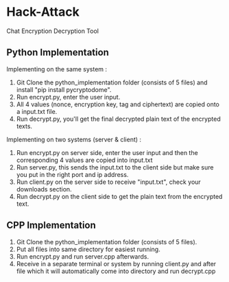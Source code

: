 # Hack-Attack
Chat Encryption Decryption Tool </br>

## Python  Implementation

Implementing on the same system : </br>
1. Git Clone the python_implementation folder (consists of 5 files) and install "pip install pycryptodome". </br>
2. Run encrypt.py, enter the user input. </br>
3. All 4 values (nonce, encryption key, tag and ciphertext) are copied onto a input.txt file. </br>
4. Run decrypt.py, you'll get the final decrypted plain text of the encrypted texts. </br>

Implementing on two systems (server & client) : </br>
1. Run encrypt.py on server side, enter the user input and then the corresponding 4 values are copied into input.txt
2. Run server.py, this sends the input.txt to the client side but make sure you put in the right port and ip address.
3. Run client.py on the server side to receive "input.txt", check your downloads section.
4. Run decrypt.py on the client side to get the plain text from the encrypted text.

## CPP Implementation 

1. Git Clone the python_implementation folder (consists of 5 files). </br>
2. Put all files into same directory for easiest running. </br>
3. Run encrypt.py and run server.cpp afterwards.</br>
4. Receive in a separate terminal or system by running client.py and after file which it will automatically come into directory and run decrypt.cpp </br>

